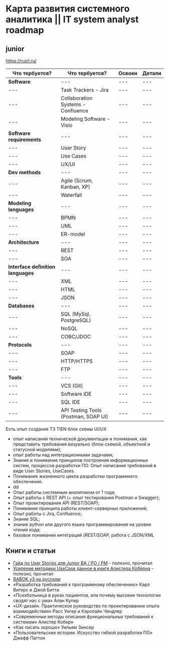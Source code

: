 # Карта развития системного аналитика || IT system analyst roadmap



## junior

https://ruzil.ru/

|Что тербуется?|Что тербуется?|Освоен |Детали|
|----------|-----------|-----------|------------|
|**Software**|---|---|---|
|---|Task Trackers - Jira|---|---|
|---|Collaboration Systems - Confluence|---|---|
|---|Modeling Software - Visio|---|---|
|**Software requirements**|---|---|---|
|---|User Story|---|---|
|---|Use Cases|---|---|
|---|UX/UI|---|---|
|**Dev methods**|---|---|---|
|---|Agile (Scrum, Kanban, XP)|---|---|
|---|Waterfall|---|---|
|**Modeling languages**|---|---|---|
|---|BPMN|---|---|
|---|UML|---|---|
|---|ER-model|---|---|
|**Architecture**|---|---|---|
|---|REST|---|---|
|---|SOA|---|---|
|**Interface definition languages**|---|---|---|
|---|XML|---|---|
|---|HTML|---|---|
|---|JSON|---|---|
|**Databases**|---|---|---|
|---|SQL (MySql, PostgreSQL)|---|---|
|---|NoSQL|---|---|
|---|COBC/JDOC|---|---|
|**Protocols**|---|---|---|
|---|SOAP|---|---|
|---|HTTP/HTTPS|---|---|
|---|FTP|---|---|
|**Tools**|---|---|---|
|---|VCS (Git)|---|---|
|---|Software IDE|---|---|
|---|SQL IDE|---|---|
|---|API Testing Tools (Postman, SOAP UI)|---|---|


Есть опыт создания ТЗ TIEN
блок схемы
UI/UX

- опыт написания технической документации и понимания, как представить требования визуально (блок-схемой, объектной и статусной моделями);
- опыт работы над интеграционными задачами;
- Знание и понимание принципов построения информационных систем, процессов разработки ПО. Опыт написания требований в виде User Stories, UseCases.
- Понимание жизненного цикла разработки программного обеспечения. 
- dd
- Опыт работы системным аналитиком от 1 года;
- Опыт работы с REST API (+ опыт тестирования Postman и Swagger);
- Опыт проектирования API (REST/SOAP);
- Понимание принципа работы клиент-серверных приложений;
- Опыт работы с Jira, Confluence;
- Знание SQL;
- знание python или другого языка программирования на уровне чтения кода;
- базовое понимание интеграций (REST/SOAP, работа с JSON/XML


## Книги и статьи

- [Гайд по User Stories для Junior BA / PO / PM](https://habr.com/ru/post/577420/) - полезно, прочитал
- [Усиление методики UseCase данное в книге Алистера Кобёрна](https://habr.com/ru/post/468267/) - полезно, прочитал
- [BABOK v3 на русском](https://analytics.infozone.pro/babok/chapters-of-babok-version-3/)
- «Разработка требований к программному обеспечению» Карл Вигерс и Джой Битти
- «Психбольница в руках пациентов, или почему высокие технологии сводят нас с ума» Алан Купер
- «UX-дизайн. Практическое руководство по проектированию опыта взаимодействия» Расс Унгер и Кэролайн Чендлер
- «Современные методы описания функциональных требований к системам» Алистер Коберн
- «Как писать хорошо» Уильям Зинсер
- «Пользовательские истории. Искусство гибкой разработки ПО» Джефф Паттон



